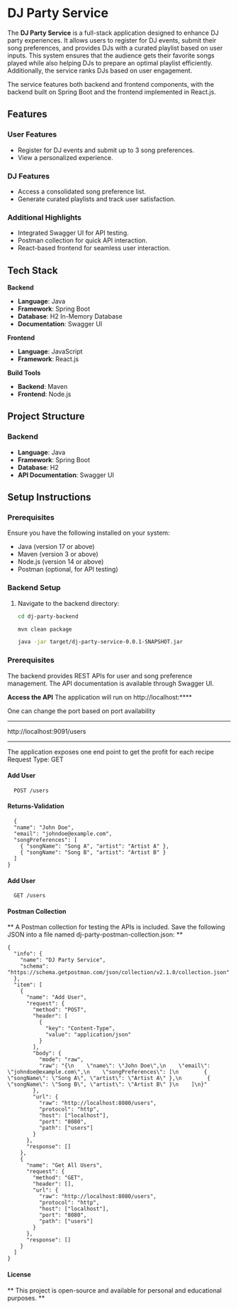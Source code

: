 # DJ Party Service

The **DJ Party Service** is a full-stack application designed to enhance DJ party experiences. It allows users to register for DJ events, submit their song preferences, and provides DJs with a curated playlist based on user inputs. This system ensures that the audience gets their favorite songs played while also helping DJs to prepare an optimal playlist efficiently. Additionally, the service ranks DJs based on user engagement.

The service features both backend and frontend components, with the backend built on Spring Boot and the frontend implemented in React.js.

## Features

### User Features
- Register for DJ events and submit up to 3 song preferences.
- View a personalized experience.

### DJ Features
- Access a consolidated song preference list.
- Generate curated playlists and track user satisfaction.

### Additional Highlights
- Integrated Swagger UI for API testing.
- Postman collection for quick API interaction.
- React-based frontend for seamless user interaction.

## Tech Stack

**Backend**  
- **Language**: Java  
- **Framework**: Spring Boot  
- **Database**: H2 In-Memory Database  
- **Documentation**: Swagger UI  

**Frontend**  
- **Language**: JavaScript  
- **Framework**: React.js  

**Build Tools**  
- **Backend**: Maven  
- **Frontend**: Node.js  

## Project Structure

### Backend
- **Language**: Java  
- **Framework**: Spring Boot  
- **Database**: H2  
- **API Documentation**: Swagger UI  

## Setup Instructions

### Prerequisites
Ensure you have the following installed on your system:
- Java (version 17 or above)
- Maven (version 3 or above)
- Node.js (version 14 or above)
- Postman (optional, for API testing)

### Backend Setup
1. Navigate to the backend directory:
   ```bash
   cd dj-party-backend

   mvn clean package

   java -jar target/dj-party-service-0.0.1-SNAPSHOT.jar

### Prerequisites
The backend provides REST APIs for user and song preference management. 
The API documentation is available through Swagger UI.

**Access the API**
The application will run on http://localhost:****

One can change the port based on port availability
****
http://localhost:9091/users
****
The application exposes one end point to get the profit for each recipe 
Request Type: GET

#### Add User

```http://localhost:****/users
  POST /users
```

#### Returns-Validation

```http
  {
  "name": "John Doe",
  "email": "johndoe@example.com",
  "songPreferences": [
    { "songName": "Song A", "artist": "Artist A" },
    { "songName": "Song B", "artist": "Artist B" }
  ]
}
```
#### Add User

```http://localhost:****/users
  GET /users
```

#### Postman Collection
** A Postman collection for testing the APIs is included. 
Save the following JSON into a file named dj-party-postman-collection.json: **

```http
{
  "info": {
    "name": "DJ Party Service",
    "schema": "https://schema.getpostman.com/json/collection/v2.1.0/collection.json"
  },
  "item": [
    {
      "name": "Add User",
      "request": {
        "method": "POST",
        "header": [
          {
            "key": "Content-Type",
            "value": "application/json"
          }
        ],
        "body": {
          "mode": "raw",
          "raw": "{\n    \"name\": \"John Doe\",\n    \"email\": \"johndoe@example.com\",\n    \"songPreferences\": [\n        { \"songName\": \"Song A\", \"artist\": \"Artist A\" },\n        { \"songName\": \"Song B\", \"artist\": \"Artist B\" }\n    ]\n}"
        },
        "url": {
          "raw": "http://localhost:8080/users",
          "protocol": "http",
          "host": ["localhost"],
          "port": "8080",
          "path": ["users"]
        }
      },
      "response": []
    },
    {
      "name": "Get All Users",
      "request": {
        "method": "GET",
        "header": [],
        "url": {
          "raw": "http://localhost:8080/users",
          "protocol": "http",
          "host": ["localhost"],
          "port": "8080",
          "path": ["users"]
        }
      },
      "response": []
    }
  ]
}
```

#### License

** This project is open-source and available for personal and educational purposes. **
